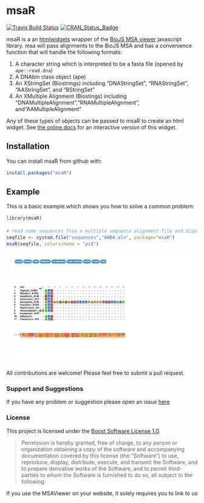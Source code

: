 
<!-- README.md is generated from README.Rmd. Please edit that file -->

# msaR

[![Travis Build
Status](https://travis-ci.org/zachcp/msaR.svg?branch=master)](https://travis-ci.org/zachcp/msaR)
[![CRAN\_Status\_Badge](http://www.r-pkg.org/badges/version/msaR)](https://cran.r-project.org/package=msaR)

msaR is a an [htmlwidgets](https://github.com/ramnathv/htmlwidgets)
wrapper of the [BioJS MSA viewer](https://github.com/wilzbach/msa)
javascript library. msa will pass alignments to the BioJS MSA and has a
convenience function that will handle the following formats:

1.  A character string which is interpreted to be a fasta file (opened
    by `ape::read.dna`)
2.  A DNAbin class object (ape)
3.  An XStringSet (Biostrings) including “DNAStringSet”, “RNAStringSet”,
    “AAStringSet”, and “BStringSet”
4.  An XMultiple Alignment (Biostings) including
    “DNAMultipleAlignment”,“RNAMultipleAlignment”,
    and“AAMultipleAlignment”

Any of these types of objects can be passed to msaR to create an html
widget. See [the online docs](https://zachcp.github.io/msaR/) for an
interactive version of this widget.

## Installation

You can install msaR from github with:

``` r
install.packages("msaR")
```

## Example

This is a basic example which shows you how to solve a common problem:

``` r
library(msaR)

# read some sequences from a multiple sequence alignment file and display
seqfile <- system.file("sequences","AHBA.aln", package="msaR")
msaR(seqfile, colorscheme = "pid")
```

![](man/figures/msaR_screenshot.png)

All contributions are welcome\! Please feel free to submit a pull
request.

### Support and Suggestions

If you have any problem or suggestion please open an issue
[here](https://github.com/zachcp/msaR/issues)

### License

This project is licensed under the [Boost Software
License 1.0](https://github.com/wilzbach/msa/blob/master/LICENSE).

> Permission is hereby granted, free of charge, to any person or
> organization obtaining a copy of the software and accompanying
> documentation covered by this license (the “Software”) to use,
> reproduce, display, distribute, execute, and transmit the Software,
> and to prepare derivative works of the Software, and to permit
> third-parties to whom the Software is furnished to do so, all subject
> to the following:

If you use the MSAViewer on your website, it solely requires you to link
to us
